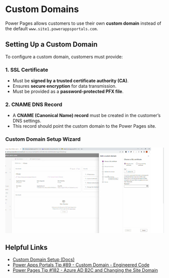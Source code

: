 # Custom Domains  

Power Pages allows customers to use their own **custom domain** instead of the default `www.site1.powerappsportals.com`.  

## Setting Up a Custom Domain  

To configure a custom domain, customers must provide:  

### 1. SSL Certificate  
- Must be **signed by a trusted certificate authority (CA)**.  
- Ensures **secure encryption** for data transmission.  
- Must be provided as a **password-protected PFX file**.  

### 2. CNAME DNS Record  
- A **CNAME (Canonical Name) record** must be created in the customer’s DNS settings.  
- This record should point the custom domain to the Power Pages site.  

### Custom Domain Setup Wizard  
![Custom Domain Setup](image-3.png)  

## Helpful Links  
- [Custom Domain Setup (Docs)](https://learn.microsoft.com/en-us/power-pages/admin/add-custom-domain)  
- [Power Apps Portals Tip #89 - Custom Domain - Engineered Code](https://youtu.be/Wh846EgWbxA)  
- [Power Pages Tip #182 - Azure AD B2C and Changing the Site Domain](https://youtu.be/2S21RcIKDJ0)  
